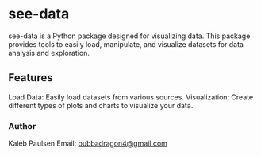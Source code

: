 # see-data
see-data is a Python package designed for visualizing data. This package provides tools to easily load, manipulate, and visualize datasets for data analysis and exploration.

## Features
Load Data: Easily load datasets from various sources.
Visualization: Create different types of plots and charts to visualize your data.

### Author
Kaleb Paulsen
Email: bubbadragon4@gmail.com